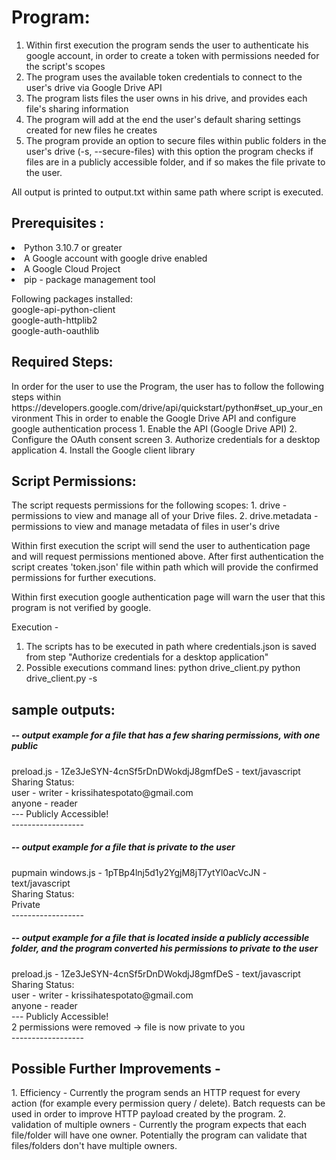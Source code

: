 <h1>Program:</h1>
<ol>
<li>Within first execution the program sends the user to authenticate his google account, in order to create a token with permissions needed for the script's scopes</li>
<li>The program uses the available token credentials to connect to the user's drive via Google Drive API </li>
<li>The program lists files the user owns in his drive, and provides each file's sharing information</li>
<li>The program will add at the end the user's default sharing settings created for new files he creates</li>
<li>The program provide an option to secure files within public folders in the user's drive (-s, --secure-files)
	with this option the program checks if files are in a publicly accessible folder, and if so makes the file private to the user.</li>

 </ol>

All output is printed to output.txt within same path where script is executed. 


<h2>Prerequisites :</h2>
<li>Python 3.10.7 or greater</li>
<li>A Google account with google drive enabled</li>
<li>A Google Cloud Project</li>
<li>pip - package management tool</li>
	<p>Following packages installed:<br>
		google-api-python-client<br>
		google-auth-httplib2<br>
		google-auth-oauthlib<br></p>


<h2>Required Steps:</h2>
In order for the user to use the Program, the user has to follow the following steps within https://developers.google.com/drive/api/quickstart/python#set_up_your_environment
This in order to enable the Google Drive API and configure google authentication process
1. Enable the API (Google Drive API)
2. Configure the OAuth consent screen
3. Authorize credentials for a desktop application
4. Install the Google client library


<h2>Script Permissions:</h2>
The script requests permissions for the following scopes:
1. drive - permissions to view and manage all of your Drive files.
2. drive.metadata - permissions to view and manage metadata of files in user's drive

Within first execution the script will send the user to authentication page and will request permissions mentioned above. After first authentication the script creates 'token.json' file within path which will provide the confirmed permissions for further executions. 

Within first execution google authentication page will warn the user that this program is not verified by google. 

Execution - 
1. The scripts has to be executed in path where credentials.json is saved from step "Authorize credentials for a desktop application"
2. Possible executions command lines:
python drive_client.py
python drive_client.py -s 


<h2>sample outputs:</h2>

<h5>-- output example for a file that has a few sharing permissions, with one public</h5>

<p>
preload.js - 1Ze3JeSYN-4cnSf5rDnDWokdjJ8gmfDeS - text/javascript <br>
Sharing Status:<br>
user - writer - krissihatespotato@gmail.com<br>
anyone - reader<br>
 --- Publicly Accessible!<br>
 ------------------<br>
</p>

<h5>-- output example for a file that is private to the user</h5>

<p>
pupmain windows.js - 1pTBp4lnj5d1y2YgjM8jT7ytYl0acVcJN - text/javascript<br>
Sharing Status:<br>
Private<br>
 ------------------ <br>
</p>

 <h5>-- output example for a file that is located inside a publicly accessible folder, and the program converted his permissions to private to the user</h5>

<p>
 preload.js - 1Ze3JeSYN-4cnSf5rDnDWokdjJ8gmfDeS - text/javascript<br>
Sharing Status:<br>
user - writer - krissihatespotato@gmail.com<br>
anyone - reader<br>
 --- Publicly Accessible!<br>
2 permissions were removed -> file is now private to you<br>
 ------------------
</p>




<h2>Possible Further Improvements -</h2> 
1. Efficiency -
Currently the program sends an HTTP request for every action (for example every permission query / delete). 
Batch requests can be used in order to improve HTTP payload created by the program.
2. validation of multiple owners - 
Currently the program expects that each file/folder will have one owner. Potentially the program can validate that files/folders don't have multiple owners. 

